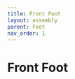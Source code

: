 ```yaml
---
title: Front Foot
layout: assembly
parent: Feet
nav_order: 1
---
```


# Front Foot

<div class="online_3d_viewer"
    model="{{site.url}}/{{site.baseurl}}/assets/3d/Z Idler Tensioner Assy.STL"
    backgroundcolor="244, 246, 250">
</div>
